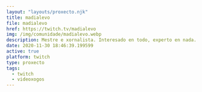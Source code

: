 ```yaml
---
layout: "layouts/proxecto.njk"
title: madialevo
file: madialevo
href: https://twitch.tv/madialevo
img: /img/comunidade/madialevo.webp
description: Mestre e xornalista. Interesado en todo, experto en nada. Xogo a Geoguessr (Battle Royale, mapas de Galicia, etc.). Xogo co meu fillo a Prodigy Math e Roblox. De cando en vez aproveito para facer divulgación dos meus temas favoritos:educación, prensa antiga, libros, cinema, historia, etc.
date: 2020-11-30 18:46:39.199599
active: true
platform: twitch
type: proxecto
tags:
  - twitch
  - videoxogos
---
```


